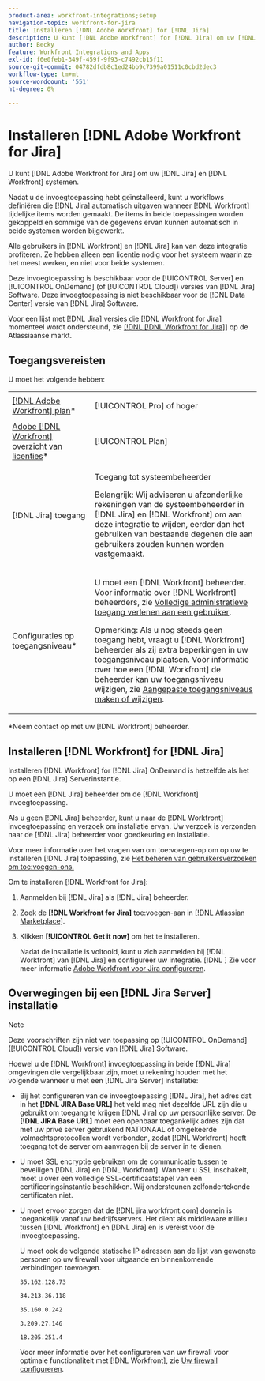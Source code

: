 ```yaml
---
product-area: workfront-integrations;setup
navigation-topic: workfront-for-jira
title: Installeren [!DNL Adobe Workfront] for [!DNL Jira]
description: U kunt [!DNL Adobe Workfront] for [!DNL Jira] om uw [!DNL Jira] en [!DNL Workfront] systemen.
author: Becky
feature: Workfront Integrations and Apps
exl-id: f6e0feb1-349f-459f-9f93-c7492cb15f11
source-git-commit: 04782dfdb8c1ed24bb9c7399a01511c0cbd2dec3
workflow-type: tm+mt
source-wordcount: '551'
ht-degree: 0%

---
```


# Installeren [!DNL Adobe Workfront for Jira]

U kunt [!DNL Adobe Workfront for Jira] om uw [!DNL Jira] en [!DNL Workfront] systemen.

Nadat u de invoegtoepassing hebt geïnstalleerd, kunt u workflows definiëren die [!DNL Jira] automatisch uitgaven wanneer [!DNL Workfront] tijdelijke items worden gemaakt. De items in beide toepassingen worden gekoppeld en sommige van de gegevens ervan kunnen automatisch in beide systemen worden bijgewerkt.

Alle gebruikers in [!DNL Workfront] en [!DNL Jira] kan van deze integratie profiteren. Ze hebben alleen een licentie nodig voor het systeem waarin ze het meest werken, en niet voor beide systemen.

Deze invoegtoepassing is beschikbaar voor de [!UICONTROL Server] en [!UICONTROL OnDemand] (of [!UICONTROL Cloud]) versies van [!DNL Jira] Software. Deze invoegtoepassing is niet beschikbaar voor de [!DNL Data Center] versie van [!DNL Jira] Software.

Voor een lijst met [!DNL Jira] versies die [!DNL Workfront for Jira] momenteel wordt ondersteund, zie [[!DNL [!DNL Workfront for Jira]]](https://marketplace.atlassian.com/apps/1218653/workfront-for-jira?hosting=cloud&amp;tab=overview) op de Atlassiaanse markt.

## Toegangsvereisten

U moet het volgende hebben:

<table style="table-layout:auto"> 
 <col> 
 <col> 
 <tbody> 
  <tr> 
   <td role="rowheader"><a href="https://www.workfront.com/plans" target="_blank">[!DNL Adobe Workfront] plan</a>*</td> 
   <td> <p>[!UICONTROL Pro] of hoger</p> </td> 
  </tr> 
  <tr> 
   <td role="rowheader"><a href="../../administration-and-setup/add-users/access-levels-and-object-permissions/wf-licenses.md" class="MCXref xref">Adobe [!DNL Workfront] overzicht van licenties</a>*</td> 
   <td> <p>[!UICONTROL Plan]</p> </td> 
  </tr> 
  <tr> 
   <td role="rowheader">[!DNL Jira] toegang</td> 
   <td> <p>Toegang tot systeembeheerder</p> <p>Belangrijk: Wij adviseren u afzonderlijke rekeningen van de systeembeheerder in [!DNL Jira] en [!DNL Workfront] om aan deze integratie te wijden, eerder dan het gebruiken van bestaande degenen die aan gebruikers zouden kunnen worden vastgemaakt.</p> </td> 
  </tr> 
  <tr> 
   <td role="rowheader">Configuraties op toegangsniveau*</td> 
   <td> <p>U moet een [!DNL Workfront] beheerder. Voor informatie over [!DNL Workfront] beheerders, zie <a href="../../administration-and-setup/add-users/configure-and-grant-access/grant-a-user-full-administrative-access.md" class="MCXref xref">Volledige administratieve toegang verlenen aan een gebruiker</a>.</p> <p>Opmerking: Als u nog steeds geen toegang hebt, vraagt u [!DNL Workfront] beheerder als zij extra beperkingen in uw toegangsniveau plaatsen. Voor informatie over hoe een [!DNL Workfront] de beheerder kan uw toegangsniveau wijzigen, zie <a href="../../administration-and-setup/add-users/configure-and-grant-access/create-modify-access-levels.md" class="MCXref xref">Aangepaste toegangsniveaus maken of wijzigen</a>.</p> </td> 
  </tr> 
 </tbody> 
</table>

&#42;Neem contact op met uw [!DNL Workfront] beheerder.

## Installeren [!DNL Workfront] for [!DNL Jira]

Installeren [!DNL Workfront] for [!DNL Jira] OnDemand is hetzelfde als het op een [!DNL Jira] Serverinstantie.

U moet een [!DNL Jira] beheerder om de [!DNL Workfront] invoegtoepassing.

Als u geen [!DNL Jira] beheerder, kunt u naar de [!DNL Workfront] invoegtoepassing en verzoek om installatie ervan. Uw verzoek is verzonden naar de [!DNL Jira] beheerder voor goedkeuring en installatie.

Voor meer informatie over het vragen van om toe:voegen-op om op uw te installeren [!DNL Jira] toepassing, zie [Het beheren van gebruikersverzoeken om toe:voegen-ons.](https://confluence.atlassian.com/upm/managing-user-requests-for-add-ons-781394968.html)

Om te installeren [!DNL Workfront for Jira]:

1. Aanmelden bij [!DNL Jira] als [!DNL Jira] beheerder.
1. Zoek de **[!DNL Workfront for Jira]** toe:voegen-aan in [[!DNL Atlassian Marketplace]](https://marketplace.atlassian.com/apps/1218653/workfront-for-jira?hosting=cloud&amp;tab=overview).

1. Klikken **[!UICONTROL Get it now]** om het te installeren.

   Nadat de installatie is voltooid, kunt u zich aanmelden bij [!DNL Workfront] van [!DNL Jira] en configureer uw integratie.
   [!DNL ]
Zie voor meer informatie [Adobe Workfront voor Jira configureren](../../workfront-integrations-and-apps/use-workfront-with-jira/configure-workfront-for-jira.md).

## Overwegingen bij een [!DNL Jira Server] installatie

>[!NOTE]
>
>Deze voorschriften zijn niet van toepassing op [!UICONTROL OnDemand] ([!UICONTROL Cloud]) versie van [!DNL Jira] Software.

Hoewel u de [!DNL Workfront] invoegtoepassing in beide [!DNL Jira] omgevingen die vergelijkbaar zijn, moet u rekening houden met het volgende wanneer u met een [!DNL Jira Server] installatie:

* Bij het configureren van de invoegtoepassing [!DNL Jira], het adres dat in het **[!DNL JIRA Base URL]** het veld mag niet dezelfde URL zijn die u gebruikt om toegang te krijgen [!DNL Jira] op uw persoonlijke server. De **[!DNL JIRA Base URL]** moet een openbaar toegankelijk adres zijn dat met uw privé server gebruikend NATIONAAL of omgekeerde volmachtsprotocollen wordt verbonden, zodat [!DNL Workfront] heeft toegang tot de server om aanvragen bij de server in te dienen.

* U moet SSL encryptie gebruiken om de communicatie tussen te beveiligen [!DNL Jira] en [!DNL Workfront]. Wanneer u SSL inschakelt, moet u over een volledige SSL-certificaatstapel van een certificeringsinstantie beschikken. Wij ondersteunen zelfondertekende certificaten niet.
* U moet ervoor zorgen dat de [!DNL jira.workfront.com] domein is toegankelijk vanaf uw bedrijfsservers. Het dient als middleware milieu tussen [!DNL Workfront] en [!DNL Jira] en is vereist voor de invoegtoepassing.

   U moet ook de volgende statische IP adressen aan de lijst van gewenste personen op uw firewall voor uitgaande en binnenkomende verbindingen toevoegen.

   `35.162.128.73`

   `34.213.36.118`

   `35.160.0.242`

   `3.209.27.146`

   `18.205.251.4`

   Voor meer informatie over het configureren van uw firewall voor optimale functionaliteit met [!DNL Workfront], zie [Uw firewall configureren](../../administration-and-setup/get-started-wf-administration/configure-your-firewall.md).
